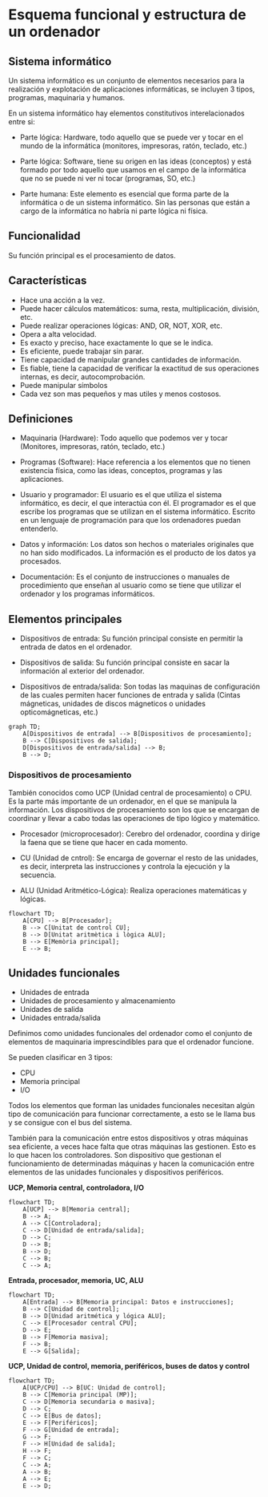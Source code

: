 # Esquema funcional y estructura de un ordenador

## Sistema informático

Un sistema informático es un conjunto de elementos necesarios para la realización y explotación de aplicaciones informáticas, se incluyen 3 tipos, programas, maquinaria y humanos.

En un sistema informático hay elementos constitutivos interelacionados entre si:

- Parte lógica: Hardware, todo aquello que se puede ver y tocar en el mundo de la informática (monitores, impresoras, ratón, teclado, etc.)

- Parte lógica: Software, tiene su origen en las ideas (conceptos) y está formado por todo aquello que usamos en el campo de la informática que no se puede ni ver ni tocar (programas, SO, etc.)

- Parte humana: Este elemento es esencial que forma parte de la informática o de un sistema informático. Sin las personas que están a cargo de la informática no habría ni parte lógica ni física.

## Funcionalidad
Su función principal es el procesamiento de datos.

## Características
+ Hace una acción a la vez.
+ Puede hacer cálculos matemáticos: suma, resta, multiplicación, división, etc.
+ Puede realizar operaciones lógicas: AND, OR, NOT, XOR, etc.
+ Opera a alta velocidad.
+ Es exacto y preciso, hace exactamente lo que se le indica.
+ Es eficiente, puede trabajar sin parar.
+ Tiene capacidad de manipular grandes cantidades de información.
+ Es fiable, tiene la capacidad de verificar la exactitud de sus operaciones internas, es decir, autocomprobación.
+ Puede manipular símbolos
+ Cada vez son mas pequeños y mas utiles y menos costosos.

## Definiciones

+ Maquinaria (Hardware): Todo aquello que podemos ver y tocar (Monitores, impresoras, ratón, teclado, etc.)

+ Programas (Software): Hace referencia a los elementos que no tienen existencia física, como las ideas, conceptos, programas y las aplicaciones.

+ Usuario y programador: El usuario es el que utiliza el sistema informático, es decir, el que interactúa con él. El programador es el que escribe los programas que se utilizan en el sistema informático. Escrito en un lenguaje de programación para que los ordenadores puedan entenderlo.

+ Datos y información: Los datos son hechos o materiales originales que no han sido modificados. La información es el producto de los datos ya procesados.

+ Documentación: Es el conjunto de instrucciones o manuales de procedimiento que enseñan al usuario como se tiene que utilizar el ordenador y los programas informáticos.

## Elementos principales

+ Dispositivos de entrada: Su función principal consiste en permitir la entrada de datos en el ordenador.

+ Dispositivos de salida: Su función principal consiste en sacar la información al exterior del ordenador.

+ Dispositivos de entrada/salida: Son todas las maquinas de configuración de las cuales permiten hacer funciones de entrada y salida (Cintas mágneticas, unidades de discos mágneticos o unidades opticomágneticas, etc.)

```mermaid
graph TD;
    A[Dispositivos de entrada] --> B[Dispositivos de procesamiento];
    B --> C[Dispositivos de salida];
    D[Dispositivos de entrada/salida] --> B;
    B --> D;
```

### Dispositivos de procesamiento
También conocidos como UCP (Unidad central de procesamiento) o CPU. Es la parte más importante de un ordenador, en el que se manipula la información. Los dispositivos de procesamiento son los que se encargan de coordinar y llevar a cabo todas las operaciones de tipo lógico y matemático.

+ Procesador (microprocesador): Cerebro del ordenador, coordina y dirige la faena que se tiene que hacer en cada momento.
+ CU (Unidad de cntrol): Se encarga de governar el resto de las unidades, es decir, interpreta las instrucciones y controla la ejecución y la secuencia.

+ ALU (Unidad Aritmético-Lógica): Realiza operaciones matemáticas y lógicas.


```mermaid
flowchart TD;
    A[CPU] --> B[Procesador];
    B --> C[Unitat de control CU];
    B --> D[Unitat aritmètica i lògica ALU];
    B --> E[Memòria principal];
    E --> B;
```

## Unidades funcionales

+ Unidades de entrada
+ Unidades de procesamiento y almacenamiento
+ Unidades de salida
+ Unidades entrada/salida

Definimos como unidades funcionales del ordenador como el conjunto de elementos de maquinaria imprescindibles para que el ordenador funcione.

Se pueden clasificar en 3 tipos:

+ CPU
+ Memoria principal
+ I/O

Todos los elementos que forman las unidades funcionales necesitan algún tipo de comunicación para funcionar correctamente, a esto se le llama bus y se consigue con el bus del sistema.

También para la comunicación entre estos dispositivos y otras máquinas sea eficiente, a veces hace falta que otras máquinas las gestionen. Esto es lo que hacen los controladores. Son dispositivo que gestionan el funcionamiento de determinadas máquinas y hacen la comunicación entre elementos de las unidades funcionales y dispositivos periféricos.

**UCP, Memoria central, controladora, I/O**
```mermaid
flowchart TD;
    A[UCP] --> B[Memoria central];
    B --> A;
    A --> C[Controladora];
    C --> D[Unidad de entrada/salida];
    D --> C;
    D --> B;
    B --> D;
    C --> B;
    C --> A;
```
**Entrada, procesador, memoria, UC, ALU**

```mermaid
flowchart TD;
    A[Entrada] --> B[Memoria principal: Datos e instrucciones];
    B --> C[Unidad de control];
    B --> D[Unidad aritmética y lógica ALU];
    C --> E[Procesador central CPU];
    D --> E;
    B --> F[Memoria masiva];
    F --> B;
    E --> G[Salida];
```

**UCP, Unidad de control, memoria, periféricos, buses de datos y control**
```mermaid
flowchart TD;
    A[UCP/CPU] --> B[UC: Unidad de control];
    B --> C[Memoria principal (MP)];
    C --> D[Memoria secundaria o masiva];
    D --> C;
    C --> E[Bus de datos];
    E --> F[Periféricos];
    F --> G[Unidad de entrada];
    G --> F;
    F --> H[Unidad de salida];
    H --> F;
    F --> C;
    C --> A;
    A --> B;
    A --> E;
    E --> D;
```

